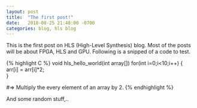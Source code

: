 ```yaml
---
layout: post
title:  "The first post!"
date:   2018-08-25 21:48:00 -0700
categories: blog, hls blog
---
```


This is the first post on HLS (High-Level Synthesis) blog. Most of the posts will be about FPGA, HLS and GPU. 
Following is a snipped of a code to test. 

{% highlight C %}
void hls_hello_world(int array[])
  for(int i=0;i<10;i++) {
    arr[i] = arr[i]*2;  
  }

#=> Multiply the every element of an array by 2.
{% endhighlight %}

And some random stuff,..

